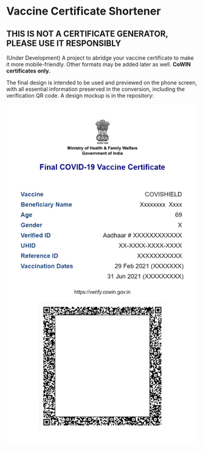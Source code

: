 # Vaccine Certificate Shortener
## THIS IS NOT A CERTIFICATE GENERATOR, PLEASE USE IT RESPONSIBLY
(Under Development) A project to abridge your vaccine certificate to make it more mobile-friendly. Other formats may be added later as well. **CoWIN certificates only.**

The final design is intended to be used and previewed on the phone screen, with all essential information preserved in the conversion, including the verification QR code. A design mockup is in the repository:
<p align="center">
  <img src="https://github.com/yatharthsood00/vaccine-certificate-shortener/blob/3309beaf53cce425b0b266c314df287424ef7bcd/mockup/main,%20largeQR-mobile.png?raw=true"/>
</p>
